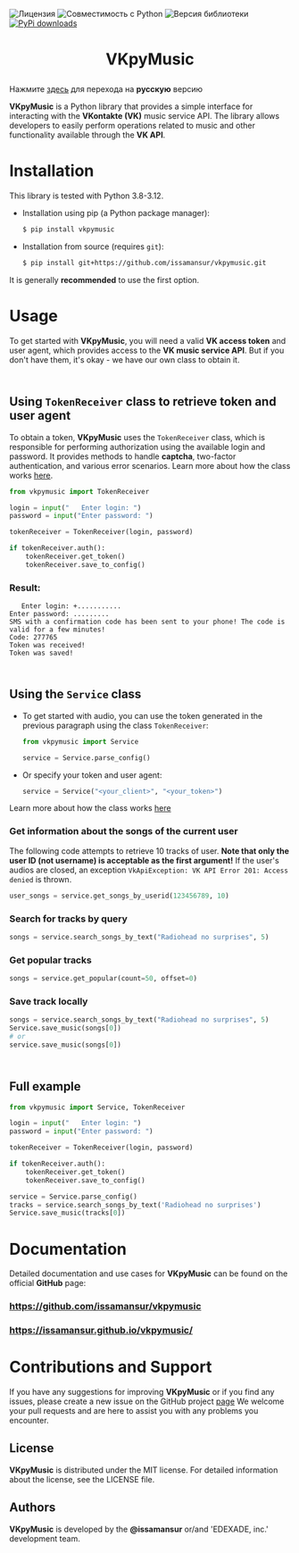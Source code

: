 ![Лицензия](https://img.shields.io/badge/Лицензия-MIT-blue) ![Совместимость с Python](https://img.shields.io/badge/Python-3.8--3.13-blue) ![Версия библиотеки](https://img.shields.io/badge/pip-3.4.3-blue) [![PyPi downloads](https://img.shields.io/pypi/dm/vkpymusic.svg)](https://pypi.org/project/vkpymusic/) 
<!--- [![PyPi status](https://img.shields.io/pypi/status/vkpymusic.svg?style=flat-square)](https://pypi.python.org/pypi/vkpymusic) --->

# <p align="center"> VKpyMusic 
Нажмите [здесь](README_RU.md) для перехода на **русскую** версию

**VKpyMusic** is a Python library that provides a simple interface for interacting with the **VKontakte (VK)** music service API. The library allows developers to easily perform operations related to music and other functionality available through the **VK API**.

# Installation
This library is tested with Python 3.8-3.12.
* Installation using pip (a Python package manager):

	```bash
	$ pip install vkpymusic
	```
* Installation from source (requires `git`):

	```bash
	$ pip install git+https://github.com/issamansur/vkpymusic.git
	```

It is generally **recommended** to use the first option.

# Usage

To get started with **VKpyMusic**, you will need a valid **VK access token** and user agent, which provides access to the **VK music service API**. But if you don't have them, it's okay - we have our own class to obtain it.

## <br> Using `TokenReceiver` class to retrieve token and user agent
To obtain a token, **VKpyMusic** uses the `TokenReceiver` class, which is responsible for performing authorization using the available login and password. It provides methods to handle **captcha**, two-factor authentication, and various error scenarios. Learn more about how the class works [here](https://issamansur.github.io/vkpymusic/vkpymusic/#vkpymusic.TokenReceiver).

```python
from vkpymusic import TokenReceiver

login = input("   Enter login: ")
password = input("Enter password: ")

tokenReceiver = TokenReceiver(login, password)

if tokenReceiver.auth():
    tokenReceiver.get_token()
    tokenReceiver.save_to_config()
```
### Result:
```
   Enter login: +...........
Enter password: .........
SMS with a confirmation code has been sent to your phone! The code is valid for a few minutes!
Code: 277765
Token was received!
Token was saved!
```

## <br> Using the `Service` class
* To get started with audio, you can use the token generated in the previous paragraph using the class `TokenReceiver`:

	```python
	from vkpymusic import Service
	
	service = Service.parse_config()
	```

* Or specify your token and user agent:
	```python
	service = Service("<your_client>", "<your_token>")
	```
Learn more about how the class works [here](https://issamansur.github.io/vkpymusic/vkpymusic/#vkpymusic.Service)

### Get information about the songs of the current user
The following code attempts to retrieve 10 tracks of user. **Note that only the user ID (not username) is acceptable as the first argument!** If the user's audios are closed, an exception `VkApiException: VK API Error 201: Access denied` is thrown. 
```python
user_songs = service.get_songs_by_userid(123456789, 10)
```

### Search for tracks by query
```python
songs = service.search_songs_by_text("Radiohead no surprises", 5)
```

### Get popular tracks
```python
songs = service.get_popular(count=50, offset=0)
```
### Save track locally
```python
songs = service.search_songs_by_text("Radiohead no surprises", 5)
Service.save_music(songs[0])
# or
service.save_music(songs[0])
```
## <br> Full example
```python
from vkpymusic import Service, TokenReceiver

login = input("   Enter login: ")
password = input("Enter password: ")

tokenReceiver = TokenReceiver(login, password)

if tokenReceiver.auth():
    tokenReceiver.get_token()
    tokenReceiver.save_to_config()

service = Service.parse_config()
tracks = service.search_songs_by_text('Radiohead no surprises')
Service.save_music(tracks[0])
```

# Documentation
Detailed documentation and use cases for **VKpyMusic** can be found on the official **GitHub** page: 
### https://github.com/issamansur/vkpymusic
### https://issamansur.github.io/vkpymusic/


# Contributions and Support
If you have any suggestions for improving **VKpyMusic** or if you find any issues, please create a new issue on the GitHub project [page](https://github.com/issamansur/vkpymusic) We welcome your pull requests and are here to assist you with any problems you encounter.
## License
**VKpyMusic** is distributed under the MIT license. For detailed information about the license, see the LICENSE file.

## Authors
**VKpyMusic** is developed by the **@issamansur** or/and 'EDEXADE, inc.' development team.
